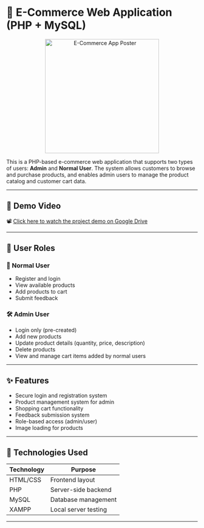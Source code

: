 # 🛒 E-Commerce Web Application (PHP + MySQL)

<p align="center">
  <img src="https://drive.google.com/uc?export=view&id=1i45sXMbJRHnoYF-SnqQHcB8OyDi-qozu" alt="E-Commerce App Poster" width="300"/>
</p>


This is a PHP-based e-commerce web application that supports two types of users: **Admin** and **Normal User**. The system allows customers to browse and purchase products, and enables admin users to manage the product catalog and customer cart data.

---

## 🎥 Demo Video

📽️ [Click here to watch the project demo on Google Drive](https://drive.google.com/file/d/1qATluhH_UlZNipPmNDf5tYQL90ue10pd/view?usp=sharing)

---

## 👥 User Roles

### 👤 Normal User
- Register and login
- View available products
- Add products to cart
- Submit feedback

### 🛠️ Admin User
- Login only (pre-created)
- Add new products
- Update product details (quantity, price, description)
- Delete products
- View and manage cart items added by normal users

---

## ✨ Features
- Secure login and registration system
- Product management system for admin
- Shopping cart functionality
- Feedback submission system
- Role-based access (admin/user)
- Image loading for products

---

## 🧰 Technologies Used

| Technology | Purpose              |
|------------|----------------------|
| HTML/CSS   | Frontend layout      |
| PHP        | Server-side backend  |
| MySQL      | Database management  |
| XAMPP      | Local server testing |

---
